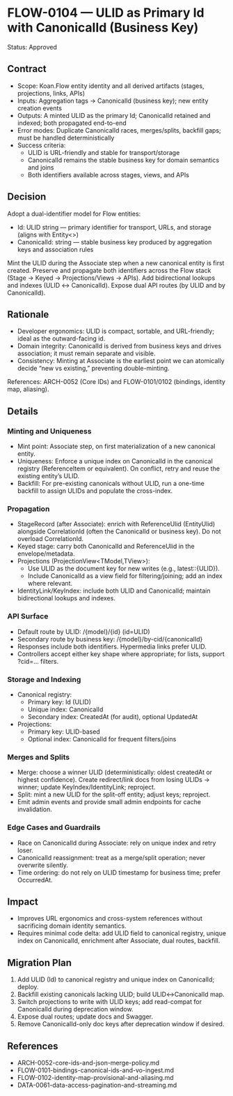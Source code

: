 # FLOW-0104 — ULID as Primary Id with CanonicalId (Business Key)

Status: Approved

## Contract

- Scope: Koan.Flow entity identity and all derived artifacts (stages, projections, links, APIs)
- Inputs: Aggregation tags → CanonicalId (business key); new entity creation events
- Outputs: A minted ULID as the primary Id; CanonicalId retained and indexed; both propagated end-to-end
- Error modes: Duplicate CanonicalId races, merges/splits, backfill gaps; must be handled deterministically
- Success criteria:
  - ULID is URL-friendly and stable for transport/storage
  - CanonicalId remains the stable business key for domain semantics and joins
  - Both identifiers available across stages, views, and APIs

## Decision

Adopt a dual-identifier model for Flow entities:

- Id: ULID string — primary identifier for transport, URLs, and storage (aligns with Entity<>)
- CanonicalId: string — stable business key produced by aggregation keys and association rules

Mint the ULID during the Associate step when a new canonical entity is first created. Preserve and propagate both identifiers across the Flow stack (Stage → Keyed → Projections/Views → APIs). Add bidirectional lookups and indexes (ULID ↔ CanonicalId). Expose dual API routes (by ULID and by CanonicalId).

## Rationale

- Developer ergonomics: ULID is compact, sortable, and URL-friendly; ideal as the outward-facing id.
- Domain integrity: CanonicalId is derived from business keys and drives association; it must remain separate and visible.
- Consistency: Minting at Associate is the earliest point we can atomically decide “new vs existing,” preventing double-minting.

References: ARCH-0052 (Core IDs) and FLOW-0101/0102 (bindings, identity map, aliasing).

## Details

### Minting and Uniqueness

- Mint point: Associate step, on first materialization of a new canonical entity.
- Uniqueness: Enforce a unique index on CanonicalId in the canonical registry (ReferenceItem or equivalent). On conflict, retry and reuse the existing entity’s ULID.
- Backfill: For pre-existing canonicals without ULID, run a one-time backfill to assign ULIDs and populate the cross-index.

### Propagation

- StageRecord<T> (after Associate): enrich with ReferenceUlid (EntityUlid) alongside CorrelationId (often the CanonicalId or business key). Do not overload CorrelationId.
- Keyed stage: carry both CanonicalId and ReferenceUlid in the envelope/metadata.
- Projections (ProjectionView<TModel,TView>):
  - Use ULID as the document key for new writes (e.g., latest::{ULID}).
  - Include CanonicalId as a view field for filtering/joining; add an index where relevant.
- IdentityLink/KeyIndex: include both ULID and CanonicalId; maintain bidirectional lookups and indexes.

### API Surface

- Default route by ULID: /{model}/{id} (id=ULID)
- Secondary route by business key: /{model}/by-cid/{canonicalId}
- Responses include both identifiers. Hypermedia links prefer ULID.
- Controllers accept either key shape where appropriate; for lists, support ?cid=… filters.

### Storage and Indexing

- Canonical registry:
  - Primary key: Id (ULID)
  - Unique index: CanonicalId
  - Secondary index: CreatedAt (for audit), optional UpdatedAt
- Projections:
  - Primary key: ULID-based
  - Optional index: CanonicalId for frequent filters/joins

### Merges and Splits

- Merge: choose a winner ULID (deterministically: oldest createdAt or highest confidence). Create redirect/link docs from losing ULIDs → winner; update KeyIndex/IdentityLink; reproject.
- Split: mint a new ULID for the split-off entity; adjust keys; reproject.
- Emit admin events and provide small admin endpoints for cache invalidation.

### Edge Cases and Guardrails

- Race on CanonicalId during Associate: rely on unique index and retry loser.
- CanonicalId reassignment: treat as a merge/split operation; never overwrite silently.
- Time ordering: do not rely on ULID timestamp for business time; prefer OccurredAt.

## Impact

- Improves URL ergonomics and cross-system references without sacrificing domain identity semantics.
- Requires minimal code delta: add ULID field to canonical registry, unique index on CanonicalId, enrichment after Associate, dual routes, backfill.

## Migration Plan

1) Add ULID (Id) to canonical registry and unique index on CanonicalId; deploy.
2) Backfill existing canonicals lacking ULID; build ULID↔CanonicalId map.
3) Switch projections to write with ULID keys; add read-compat for CanonicalId during deprecation window.
4) Expose dual routes; update docs and Swagger.
5) Remove CanonicalId-only doc keys after deprecation window if desired.

## References

- ARCH-0052-core-ids-and-json-merge-policy.md
- FLOW-0101-bindings-canonical-ids-and-vo-ingest.md
- FLOW-0102-identity-map-provisional-and-aliasing.md
- DATA-0061-data-access-pagination-and-streaming.md
